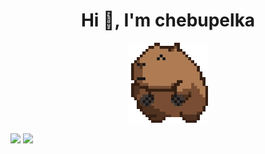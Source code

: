 <h1 align="center">Hi 👋, I'm chebupelka</h1>
<p align="center"> <img src="capyroll.gif"> </p>

<img src="https://github-readme-stats.vercel.app/api?username=chebupelka8&show_icons=true&theme=default">

<img src="https://github-readme-stats.vercel.app/top-langs/api?username=chebupelka8&layout=compact&theme=default">


